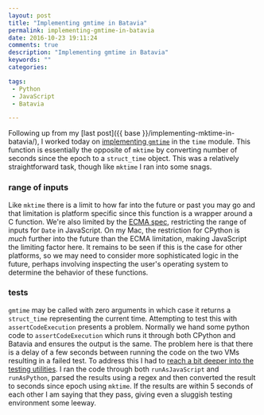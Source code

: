 ```yaml
---
layout: post
title: "Implementing gmtime in Batavia"
permalink: implementing-gmtime-in-batavia
date: 2016-10-23 19:11:24
comments: true
description: "Implementing gmtime in Batavia"
keywords: ""
categories:

tags:
 - Python
 - JavaScript
 - Batavia

---
```


Following up from my [last post]({{ base }}/implementing-mktime-in-batavia/), I worked today on [implementing `gmtime`](https://github.com/pybee/batavia/pull/336) in the `time` module. This function is essentially the opposite of `mktime` by converting number of seconds since the epoch to a `struct_time` object. This was a relatively straightforward task, though like `mktime` I ran into some snags.

### range of inputs

Like `mktime` there is a limit to how far into the future or past you may go and that limitation is platform specific since this function is a wrapper around a C function. We're also limited by the [ECMA spec](http://ecma-international.org/ecma-262/5.1/#sec-15.9.1.1), restricting the range of inputs for `Date` in JavaScript. On my Mac, the restriction for CPython is _much_ further into the future than the ECMA limitation, making JavaScript the limiting factor here. It remains to be seen if this is the case for other platforms, so we may need to consider more sophisticated logic in the future, perhaps involving inspecting the user's operating system to determine the behavior of these functions.

### tests

`gmtime` may be called with zero arguments in which case it returns a `struct_time` representing the current time. Attempting to test this with `assertCodeExecution` presents a problem. Normally we hand some python code to `assertCodeExecution` which runs it through both CPython and Batavia and ensures the output is the same. The problem here is that there is a delay of a few seconds between running the code on the two VMs resulting in a failed test. To address this I had to [reach a bit deeper into the testing utilities](https://github.com/pybee/batavia/pull/336/files#diff-f923a262959de00a7acd87b0c90acfcfR427). I ran the code through both `runAsJavaScript` and `runAsPython`, parsed the results using a regex and then converted the result to seconds since epoch using `mktime`. If the results are within 5 seconds of each other I am saying that they pass, giving even a sluggish testing environment some leeway.

